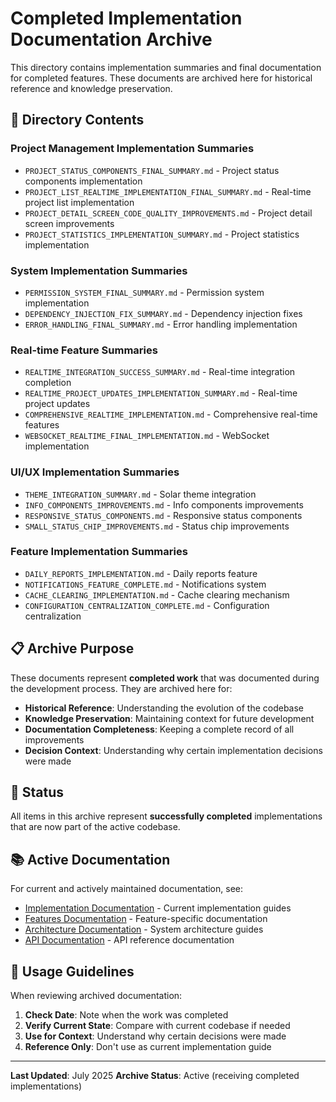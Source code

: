# Completed Implementation Documentation Archive

This directory contains implementation summaries and final documentation for completed features. These documents are archived here for historical reference and knowledge preservation.

## 📁 Directory Contents

### Project Management Implementation Summaries
- `PROJECT_STATUS_COMPONENTS_FINAL_SUMMARY.md` - Project status components implementation
- `PROJECT_LIST_REALTIME_IMPLEMENTATION_FINAL_SUMMARY.md` - Real-time project list implementation
- `PROJECT_DETAIL_SCREEN_CODE_QUALITY_IMPROVEMENTS.md` - Project detail screen improvements
- `PROJECT_STATISTICS_IMPLEMENTATION_SUMMARY.md` - Project statistics implementation

### System Implementation Summaries
- `PERMISSION_SYSTEM_FINAL_SUMMARY.md` - Permission system implementation
- `DEPENDENCY_INJECTION_FIX_SUMMARY.md` - Dependency injection fixes
- `ERROR_HANDLING_FINAL_SUMMARY.md` - Error handling implementation

### Real-time Feature Summaries
- `REALTIME_INTEGRATION_SUCCESS_SUMMARY.md` - Real-time integration completion
- `REALTIME_PROJECT_UPDATES_IMPLEMENTATION_SUMMARY.md` - Real-time project updates
- `COMPREHENSIVE_REALTIME_IMPLEMENTATION.md` - Comprehensive real-time features
- `WEBSOCKET_REALTIME_FINAL_IMPLEMENTATION.md` - WebSocket implementation

### UI/UX Implementation Summaries
- `THEME_INTEGRATION_SUMMARY.md` - Solar theme integration
- `INFO_COMPONENTS_IMPROVEMENTS.md` - Info components improvements
- `RESPONSIVE_STATUS_COMPONENTS.md` - Responsive status components
- `SMALL_STATUS_CHIP_IMPROVEMENTS.md` - Status chip improvements

### Feature Implementation Summaries
- `DAILY_REPORTS_IMPLEMENTATION.md` - Daily reports feature
- `NOTIFICATIONS_FEATURE_COMPLETE.md` - Notifications system
- `CACHE_CLEARING_IMPLEMENTATION.md` - Cache clearing mechanism
- `CONFIGURATION_CENTRALIZATION_COMPLETE.md` - Configuration centralization

## 📋 Archive Purpose

These documents represent **completed work** that was documented during the development process. They are archived here for:

- **Historical Reference**: Understanding the evolution of the codebase
- **Knowledge Preservation**: Maintaining context for future development
- **Documentation Completeness**: Keeping a complete record of all improvements
- **Decision Context**: Understanding why certain implementation decisions were made

## 🎯 Status

All items in this archive represent **successfully completed** implementations that are now part of the active codebase.

## 📚 Active Documentation

For current and actively maintained documentation, see:

- [Implementation Documentation](../../implementation/) - Current implementation guides
- [Features Documentation](../../features/) - Feature-specific documentation
- [Architecture Documentation](../../architecture/) - System architecture guides
- [API Documentation](../../api/) - API reference documentation

## 🔄 Usage Guidelines

When reviewing archived documentation:

1. **Check Date**: Note when the work was completed
2. **Verify Current State**: Compare with current codebase if needed
3. **Use for Context**: Understand why certain decisions were made
4. **Reference Only**: Don't use as current implementation guide

---

**Last Updated**: July 2025
**Archive Status**: Active (receiving completed implementations)
